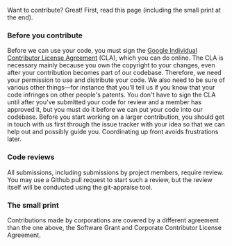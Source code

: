 Want to contribute? Great! First, read this page (including the small print at the end).

### Before you contribute
Before we can use your code, you must sign the
[Google Individual Contributor License Agreement](https://developers.google.com/open-source/cla/individual?csw=1)
(CLA), which you can do online. The CLA is necessary mainly because you own the
copyright to your changes, even after your contribution becomes part of our
codebase.  Therefore, we need your permission to use and distribute your code.
We also need to be sure of various other things—for instance that you'll tell
us if you know that your code infringes on other people's patents. You don't
have to sign the CLA until after you've submitted your code for review and a
member has approved it, but you must do it before we can put your code into our
codebase. Before you start working on a larger contribution, you should get in
touch with us first through the issue tracker with your idea so that we can
help out and possibly guide you. Coordinating up front avoids frustrations later.

### Code reviews
All submissions, including submissions by project members, require review. You
may use a Github pull request to start such a review, but the review itself
will be conducted using the git-appraise tool.

### The small print
Contributions made by corporations are covered by a different agreement than
the one above, the Software Grant and Corporate Contributor License Agreement.
